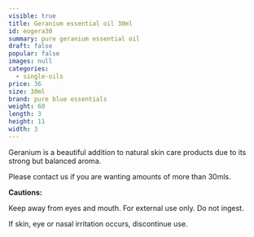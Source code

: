 ```yaml
---
visible: true
title: Geranium essential oil 30ml
id: eogera30
summary: pure geranium essential oil
draft: false
popular: false
images: null
categories:
  - single-oils
price: 36
size: 30ml
brand: pure blue essentials
weight: 60
length: 3
height: 11
width: 3
---
```

Geranium is a beautiful addition to natural skin care products due to its strong but balanced aroma.

Please contact us if you are wanting amounts of more than 30mls.

**Cautions:**

Keep away from eyes and mouth. For external use only. Do not ingest.

If skin, eye or nasal irritation occurs, discontinue use.
